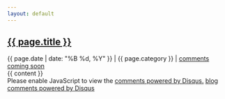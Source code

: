 ```yaml
---
layout: default
---
```

<div id="article-container">
<h2><a href="{{ page.url }}" class="title">{{ page.title }}</a></h2>
<div id="meta"><span style="display:none;"><a href="#" rel="author">Timm Schoof</a></span> <span class="date">{{ page.date | date: "%B %d, %Y" }}</span> | {{  page.category  }} | <a href="{{ page.url }}/#disqus_thread">comments coming soon</a></div>
<div class="instapaper_body">
{{ content }}
</div>
</div>
<!-- DISQUS -->
<div id="disqus_thread"></div>
<script type="text/javascript">
    /* * * CONFIGURATION VARIABLES: EDIT BEFORE PASTING INTO YOUR WEBPAGE * * */
    var disqus_shortname = 'blogtimmschoof'; // required: replace example with your forum shortname
    
    /* * * DON'T EDIT BELOW THIS LINE * * */
    (function() {
        var dsq = document.createElement('script'); dsq.type = 'text/javascript'; dsq.async = true;
        dsq.src = 'http://' + disqus_shortname + '.disqus.com/embed.js';
        (document.getElementsByTagName('head')[0] || document.getElementsByTagName('body')[0]).appendChild(dsq);
    })();
</script>
<noscript>Please enable JavaScript to view the <a href="http://disqus.com/?ref_noscript">comments powered by Disqus.</a></noscript>
<a href="http://disqus.com" class="dsq-brlink">blog comments powered by <span class="logo-disqus">Disqus</span></a>
